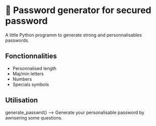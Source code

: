 # 🔐 Password generator for secured password

A little Python programm to generate strong and personnalisables passwords.

## Fonctionnalities
- Personnalised length
- Maj/min letters
- Numbers
- Specials symbols

## Utilisation

generate_passwrd() --> Generate your personalisable password by awnsering some questions.